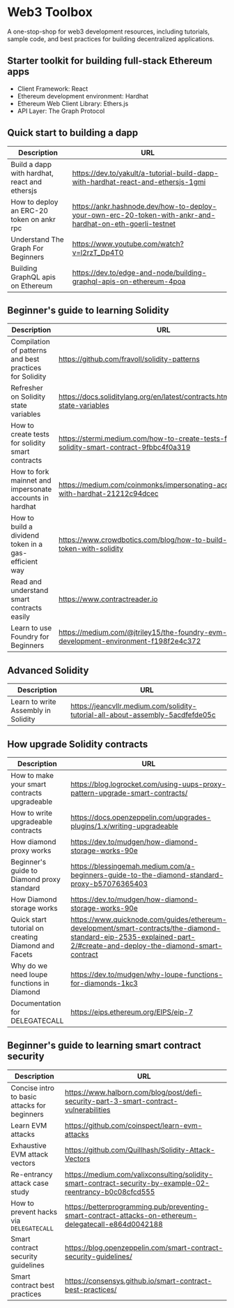 # Web3 Toolbox
A one-stop-shop for web3 development resources, including tutorials, sample code, and best practices for building decentralized applications.

## Starter toolkit for building full-stack Ethereum apps
- Client Framework: React
- Ethereum development environment: Hardhat
- Ethereum Web Client Library: Ethers.js
- API Layer: The Graph Protocol

## Quick start to building a dapp

| Description  | URL |
| ------------- | ------------- |
| Build a dapp with hardhat, react and ethersjs | https://dev.to/yakult/a-tutorial-build-dapp-with-hardhat-react-and-ethersjs-1gmi |
| How to deploy an ERC-20 token on ankr rpc | https://ankr.hashnode.dev/how-to-deploy-your-own-erc-20-token-with-ankr-and-hardhat-on-eth-goerli-testnet |
| Understand The Graph For Beginners | https://www.youtube.com/watch?v=l2rzT_Dp4T0 |
| Building GraphQL apis on Ethereum | https://dev.to/edge-and-node/building-graphql-apis-on-ethereum-4poa |

## Beginner's guide to learning Solidity

| Description  | URL |
| ------------- | ------------- |
| Compilation of patterns and best practices for Solidity | https://github.com/fravoll/solidity-patterns |
| Refresher on Solidity state variables | https://docs.soliditylang.org/en/latest/contracts.html#constant-state-variables |
| How to create tests for solidity smart contracts  | https://stermi.medium.com/how-to-create-tests-for-your-solidity-smart-contract-9fbbc4f0a319  |
| How to fork mainnet and impersonate accounts in hardhat | https://medium.com/coinmonks/impersonating-accounts-with-hardhat-21212c94dcec |
| How to build a dividend token in a gas-efficient way | https://www.crowdbotics.com/blog/how-to-build-a-dividend-token-with-solidity |
| Read and understand smart contracts easily | https://www.contractreader.io |
| Learn to use Foundry for Beginners | https://medium.com/@jtriley15/the-foundry-evm-development-environment-f198f2e4c372 |


## Advanced Solidity

| Description  | URL |
| ------------- | ------------- |
| Learn to write Assembly in Solidity | https://jeancvllr.medium.com/solidity-tutorial-all-about-assembly-5acdfefde05c |


## How upgrade Solidity contracts

| Description  | URL |
| ------------- | ------------- |
| How to make your smart contracts upgradeable | https://blog.logrocket.com/using-uups-proxy-pattern-upgrade-smart-contracts/ |
| How to write upgradeable contracts | https://docs.openzeppelin.com/upgrades-plugins/1.x/writing-upgradeable |
| How diamond proxy works | https://dev.to/mudgen/how-diamond-storage-works-90e|
| Beginner's guide to Diamond proxy standard | https://blessingemah.medium.com/a-beginners-guide-to-the-diamond-standard-proxy-b57076365403 |
| How Diamond storage works | https://dev.to/mudgen/how-diamond-storage-works-90e |
| Quick start tutorial on creating Diamond and Facets | https://www.quicknode.com/guides/ethereum-development/smart-contracts/the-diamond-standard-eip-2535-explained-part-2/#create-and-deploy-the-diamond-smart-contract |
| Why do we need loupe functions in Diamond | https://dev.to/mudgen/why-loupe-functions-for-diamonds-1kc3 |
| Documentation for DELEGATECALL | https://eips.ethereum.org/EIPS/eip-7 |


## Beginner's guide to learning smart contract security

| Description  | URL |
| ------------- | ------------- |
| Concise intro to basic attacks for beginners | https://www.halborn.com/blog/post/defi-security-part-3-smart-contract-vulnerabilities |
| Learn EVM attacks | https://github.com/coinspect/learn-evm-attacks |
| Exhaustive EVM attack vectors | https://github.com/Quillhash/Solidity-Attack-Vectors |
| Re-entrancy attack case study | https://medium.com/valixconsulting/solidity-smart-contract-security-by-example-02-reentrancy-b0c08cfcd555 |
| How to prevent hacks via `DELEGATECALL` | https://betterprogramming.pub/preventing-smart-contract-attacks-on-ethereum-delegatecall-e864d0042188 |
| Smart contract security guidelines  | https://blog.openzeppelin.com/smart-contract-security-guidelines/  |
| Smart contract best practices | https://consensys.github.io/smart-contract-best-practices/ |
